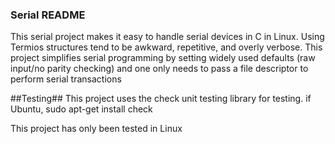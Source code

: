 ### Serial README ###
This serial project makes it easy to handle serial devices in C in Linux. Using Termios structures tend to be awkward, repetitive, and overly verbose.  This project simplifies serial programming by setting widely used defaults (raw input/no parity checking) and
one only needs to pass a file descriptor to perform serial transactions

##Testing##
This project uses the check unit testing library for testing. 
   if Ubuntu,
      sudo apt-get install check
      
   This project has only been tested in Linux

